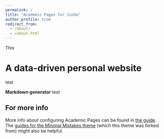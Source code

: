 ```yaml
---
permalink: /
title: "Academic Pages for Jinda"
author_profile: true
redirect_from: 
  - /about/
  - /about.html
---
```


This

A data-driven personal website
======
test

**Markdown generator**
test

For more info
------
More info about configuring Academic Pages can be found in [the guide](https://academicpages.github.io/markdown/). The [guides for the Minimal Mistakes theme](https://mmistakes.github.io/minimal-mistakes/docs/configuration/) (which this theme was forked from) might also be helpful.
